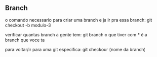 ## Branch
o comando necessario para criar uma branch e ja ir pra essa branch:
    git checkout -b modulo-3

verificar quantas branch a gente tem:
    git branch
    o que tiver com * é a branch que voce ta

para voltar/ir para uma git especifica:
    git checkour (nome da branch)
